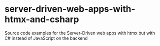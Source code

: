 # server-driven-web-apps-with-htmx-and-csharp
Source code examples for the Server-Driven web apps with htmx but with C# instead of JavaScript on the backend

